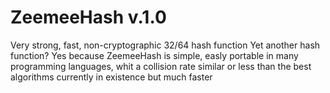 # ZeemeeHash v.1.0
Very strong, fast, non-cryptographic 32/64 hash function
Yet another hash function?
Yes because ZeemeeHash is simple, easly portable in many programming languages, whit a collision rate similar or less than the best algorithms currently in existence but much faster
